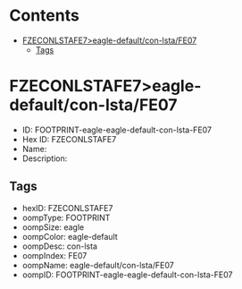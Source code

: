 



Contents
========

* [FZECONLSTAFE7>eagle-default/con-lsta/FE07](#fzeconlstafe7eagle-defaultcon-lstafe07)
	* [Tags](#tags)

# FZECONLSTAFE7>eagle-default/con-lsta/FE07

- ID: FOOTPRINT-eagle-eagle-default-con-lsta-FE07
- Hex ID: FZECONLSTAFE7
- Name: 
- Description: 

## Tags

- hexID: FZECONLSTAFE7
- oompType: FOOTPRINT
- oompSize: eagle
- oompColor: eagle-default
- oompDesc: con-lsta
- oompIndex: FE07
- oompName: eagle-default/con-lsta/FE07
- oompID: FOOTPRINT-eagle-eagle-default-con-lsta-FE07
